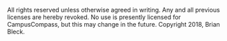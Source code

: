 All rights reserved unless otherwise agreed in writing.
Any and all previous licenses are hereby revoked.
No use is presently licensed for CampusCompass, but this may change in the future.
Copyright 2018, Brian Bleck.
